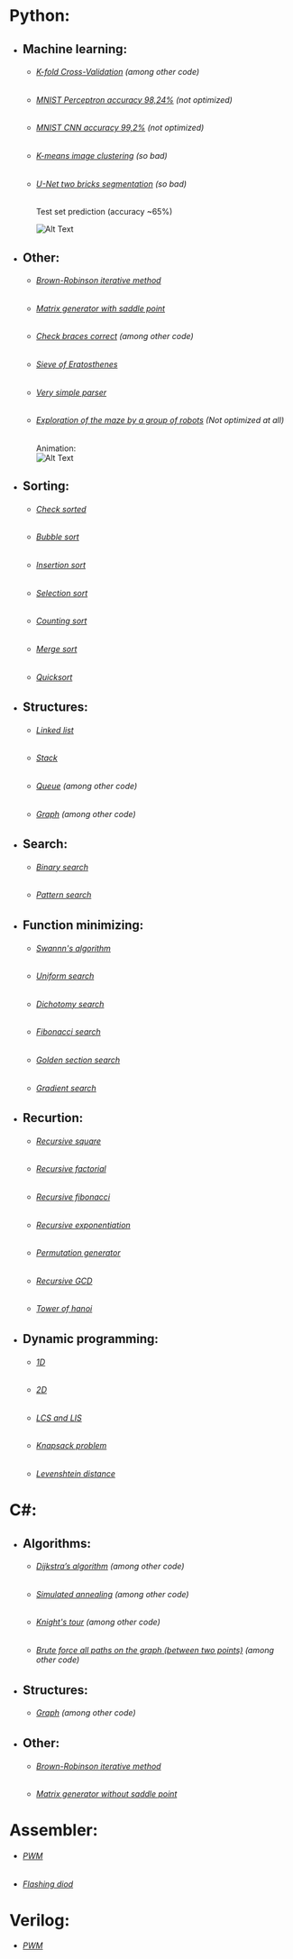 # Python:
- ## Machine learning:
  - ###### [K-fold Cross-Validation](https://github.com/No1n/some-programming/blob/master/python/machine%20learning/unet%20two%20bricks%20segmentation/unet%20two%20bricks%20segmentation.ipynb) (among other code)
  - ###### [MNIST Perceptron accuracy 98,24%](https://github.com/No1n/some-programming/blob/master/python/machine%20learning/MNIST/MNIST%20perceptron%20acc%2098%2C24.ipynb) (not optimized)
  - ###### [MNIST CNN accuracy 99,2%](https://github.com/No1n/some-programming/blob/master/python/machine%20learning/MNIST/MNIST%20CNN%20acc%2099%2C2.ipynb) (not optimized)
  - ###### [K-means image clustering](https://github.com/No1n/some-programming/blob/master/python/machine%20learning/kmeans%20image%20clustering/kmeans%20image%20clustering%20so%20bad.ipynb) (so bad)
  - ###### [U-Net two bricks segmentation](https://github.com/No1n/some-programming/blob/master/python/machine%20learning/unet%20two%20bricks%20segmentation/unet%20two%20bricks%20segmentation.ipynb) (so bad)
    Test set prediction (accuracy ~65%)
  
    ![Alt Text](https://github.com/No1n/some-programming/blob/master/python/machine%20learning/unet%20two%20bricks%20segmentation/test%20predict.jpg)

- ## Other:
  - ###### [Brown-Robinson iterative method](https://github.com/No1n/some-programming/blob/master/C%23/Game%20theory/Brown-Robinson%20iterative%20method.ipynb)
  - ###### [Matrix generator with saddle point](https://github.com/No1n/some-programming/blob/master/C%23/Game%20theory/Matrix%20generator%20with%20saddle%20point.ipynb)
  - ###### [Check braces correct](https://github.com/No1n/some-programming/blob/master/python/structures/stack.ipynb) (among other code)
  - ###### [Sieve of Eratosthenes](https://github.com/No1n/some-programming/blob/master/python/other/eratosthenes%20sieve.ipynb)
  - ###### [Very simple parser](https://github.com/No1n/some-programming/blob/master/python/english2russian%20plus%20pronunciation%20parser/english2russian%20plus%20pronunciation%20parser.ipynb)
  - ###### [Exploration of the maze by a group of robots](https://github.com/No1n/some-programming/blob/master/python/maze%20exploration/maze%20exploration.py) (Not optimized at all)
  
    Animation:  
    ![Alt Text](https://github.com/No1n/some-programming/blob/master/python/maze%20exploration/animation/animation.gif)
  
- ## Sorting:
  - ###### [Check sorted](https://github.com/No1n/some-programming/blob/master/python/sorting/check%20sorted.ipynb)
  - ###### [Bubble sort](https://github.com/No1n/some-programming/blob/master/python/sorting/bubble%20sort.ipynb)
  - ###### [Insertion sort](https://github.com/No1n/some-programming/blob/master/python/sorting/insertion%20sort.ipynb)
  - ###### [Selection sort](https://github.com/No1n/some-programming/blob/master/python/sorting/selection%20sort.ipynb)
  - ###### [Counting sort](https://github.com/No1n/some-programming/blob/master/python/sorting/counting%20sort.ipynb)
  - ###### [Merge sort](https://github.com/No1n/some-programming/blob/master/python/sorting/merge%20sort.ipynb)
  - ###### [Quicksort](https://github.com/No1n/some-programming/blob/master/python/sorting/quicksort.ipynb)

- ## Structures:
  - ###### [Linked list](https://github.com/No1n/some-programming/blob/master/python/structures/linked%20list.ipynb)
  - ###### [Stack](https://github.com/No1n/some-programming/blob/master/python/structures/stack.ipynb)
  - ###### [Queue](https://github.com/No1n/some-programming/blob/master/python/maze%20exploration/maze%20exploration.py) (among other code)
  - ###### [Graph](https://github.com/No1n/some-programming/blob/master/python/maze%20exploration/maze%20exploration.py) (among other code)
  
- ## Search:
  - ###### [Binary search](https://github.com/No1n/some-programming/blob/master/python/search/binary%20search.ipynb)
  - ###### [Pattern search](https://github.com/No1n/some-programming/blob/master/python/search/pattern%20search.ipynb)
  
- ## Function minimizing:
  - ###### [Swannn's algorithm](https://github.com/No1n/some-programming/blob/master/python/finding%20the%20minimum%20of%20a%20function/swann%20algorithm.ipynb)
  - ###### [Uniform search](https://github.com/No1n/some-programming/blob/master/python/finding%20the%20minimum%20of%20a%20function/uniform%20search.ipynb)
  - ###### [Dichotomy search](https://github.com/No1n/some-programming/blob/master/python/finding%20the%20minimum%20of%20a%20function/dichotomy%20search.ipynb)
  - ###### [Fibonacci search](https://github.com/No1n/some-programming/blob/master/python/finding%20the%20minimum%20of%20a%20function/fibonacci%20search.ipynb)
  - ###### [Golden section search](https://github.com/No1n/some-programming/blob/master/python/finding%20the%20minimum%20of%20a%20function/golden%20section%20search.ipynb)
  - ###### [Gradient search](https://github.com/No1n/some-programming/blob/master/python/finding%20the%20minimum%20of%20a%20function/gradient%20search.ipynb)
  
- ## Recurtion:
  - ###### [Recursive square](https://github.com/No1n/some-programming/blob/master/python/recurtion/recursive%20square.ipynb)
  - ###### [Recursive factorial](https://github.com/No1n/some-programming/blob/master/python/recurtion/recursive%20factorial.ipynb)
  - ###### [Recursive fibonacci](https://github.com/No1n/some-programming/blob/master/python/recurtion/recursive%20fibonacci.ipynb)
  - ###### [Recursive exponentiation](https://github.com/No1n/some-programming/blob/master/python/recurtion/recursive%20exponentiation.ipynb)
  - ###### [Permutation generator](https://github.com/No1n/some-programming/blob/master/python/recurtion/permutation%20generator.ipynb)
  - ###### [Recursive GCD](https://github.com/No1n/some-programming/blob/master/python/recurtion/recursive%20GCD.ipynb)
  - ###### [Tower of hanoi](https://github.com/No1n/some-programming/blob/master/python/recurtion/tower%20of%20hanoi.ipynb)
  
- ## Dynamic programming:
  - ###### [1D](https://github.com/No1n/some-programming/blob/master/python/dynamic%20programming/1D%20dynamic%20programming.ipynb)
  - ###### [2D](https://github.com/No1n/some-programming/blob/master/python/dynamic%20programming/2D%20dynamic%20programming.ipynb)
  - ###### [LCS and LIS](https://github.com/No1n/some-programming/blob/master/python/dynamic%20programming/LCS%20and%20LIS.ipynb)
  - ###### [Knapsack problem](https://github.com/No1n/some-programming/blob/master/python/dynamic%20programming/knapsack%20problem.ipynb)
  - ###### [Levenshtein distance](https://github.com/No1n/some-programming/blob/master/python/dynamic%20programming/levenshtein%20distance.ipynb)
  
# C#:
- ## Algorithms:
   - ###### [Dijkstra’s algorithm](https://github.com/No1n/some-programming/blob/master/C%23/Dijkstra%2C%20simulated%20annealing%2C%20knight's%20tour%2C%20graph%20brute%20force/Dijkstra%2C%20simulated%20annealing%2C%20knight's%20tour%2C%20graph%20brute%20force.cs) (among other code)
   - ###### [Simulated annealing](https://github.com/No1n/some-programming/blob/master/C%23/Dijkstra%2C%20simulated%20annealing%2C%20knight's%20tour%2C%20graph%20brute%20force/Dijkstra%2C%20simulated%20annealing%2C%20knight's%20tour%2C%20graph%20brute%20force.cs) (among other code)
   - ###### [Knight's tour](https://github.com/No1n/some-programming/blob/master/C%23/Dijkstra%2C%20simulated%20annealing%2C%20knight's%20tour%2C%20graph%20brute%20force/Dijkstra%2C%20simulated%20annealing%2C%20knight's%20tour%2C%20graph%20brute%20force.cs) (among other code)
   - ###### [Brute force all paths on the graph (between two points)](https://github.com/No1n/some-programming/blob/master/C%23/Dijkstra%2C%20simulated%20annealing%2C%20knight's%20tour%2C%20graph%20brute%20force/Dijkstra%2C%20simulated%20annealing%2C%20knight's%20tour%2C%20graph%20brute%20force.cs) (among other code)

- ## Structures:
   - ###### [Graph](https://github.com/No1n/some-programming/blob/master/C%23/Dijkstra%2C%20simulated%20annealing%2C%20knight's%20tour%2C%20graph%20brute%20force/Dijkstra%2C%20simulated%20annealing%2C%20knight's%20tour%2C%20graph%20brute%20force.cs) (among other code)

- ## Other:
  - ###### [Brown-Robinson iterative method](https://github.com/No1n/some-programming/blob/master/C%23/Game%20theory/Brown-Robinson%20iterative%20method%20FORM.cs)
  - ###### [Matrix generator without saddle point](https://github.com/No1n/some-programming/blob/master/C%23/Game%20theory/Matrix%20generator%20without%20saddle%20point.cs)
  
 # Assembler:
  - ###### [PWM](https://github.com/No1n/some-programming/blob/master/assembler/PWM.asm)
  - ###### [Flashing diod](https://github.com/No1n/some-programming/blob/master/assembler/flashing%20diod.asm)
  
# Verilog:
  - ###### [PWM](https://github.com/No1n/some-programming/blob/master/verilog/PWM/PWM.v)
